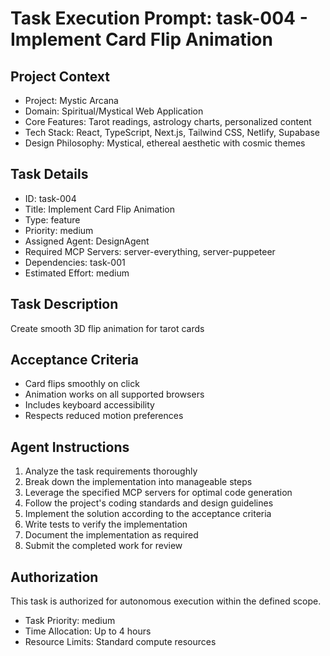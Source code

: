 # Task Execution Prompt: task-004 - Implement Card Flip Animation

## Project Context
- Project: Mystic Arcana
- Domain: Spiritual/Mystical Web Application
- Core Features: Tarot readings, astrology charts, personalized content
- Tech Stack: React, TypeScript, Next.js, Tailwind CSS, Netlify, Supabase
- Design Philosophy: Mystical, ethereal aesthetic with cosmic themes

## Task Details
- ID: task-004
- Title: Implement Card Flip Animation
- Type: feature
- Priority: medium
- Assigned Agent: DesignAgent
- Required MCP Servers: server-everything, server-puppeteer
- Dependencies: task-001
- Estimated Effort: medium

## Task Description
Create smooth 3D flip animation for tarot cards

## Acceptance Criteria
- Card flips smoothly on click
- Animation works on all supported browsers
- Includes keyboard accessibility
- Respects reduced motion preferences

## Agent Instructions
1. Analyze the task requirements thoroughly
2. Break down the implementation into manageable steps
3. Leverage the specified MCP servers for optimal code generation
4. Follow the project's coding standards and design guidelines
5. Implement the solution according to the acceptance criteria
6. Write tests to verify the implementation
7. Document the implementation as required
8. Submit the completed work for review

## Authorization
This task is authorized for autonomous execution within the defined scope.
- Task Priority: medium
- Time Allocation: Up to 4 hours
- Resource Limits: Standard compute resources
